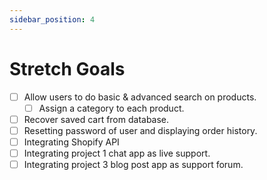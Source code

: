 ```yaml
---
sidebar_position: 4
---
```


# Stretch Goals

- [ ] Allow users to do basic & advanced search on products.
    - [ ] Assign a category to each product.
- [ ] Recover saved cart from database.
- [ ] Resetting password of user and displaying order history.
- [ ] Integrating Shopify API
- [ ] Integrating project 1 chat app as live support.
- [ ] Integrating project 3 blog post app as support forum.
